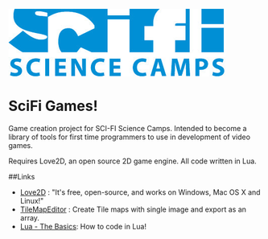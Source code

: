 ![alt text](https://github.com/joelghill/SciFiGames/blob/master/Images/Logo.jpg "SCI-FI")

# SciFi Games!
Game creation project for SCI-FI Science Camps. Intended to become a library of tools for first time programmers to use in development of video games.

Requires Love2D, an open source 2D game engine. All code written in Lua.

##Links

* [Love2D](https://love2d.org/) : "It's free, open-source, and works on Windows, Mac OS X and Linux!"
* [TileMapEditor](http://sourceforge.net/projects/tilemapeditor2) : Create Tile maps with single image and export as an array.
* [Lua - The Basics](http://www.lua.org/pil/1.html): How to code in Lua!


